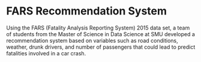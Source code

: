 # FARS Recommendation System
Using the FARS (Fatality Analysis Reporting System) 2015 data set, a team of students from the Master of Science in Data Science at SMU developed a recommendation system based on variables such as road conditions, weather, drunk drivers, and number of passengers that could lead to predict fatalities involved in a car crash. 
